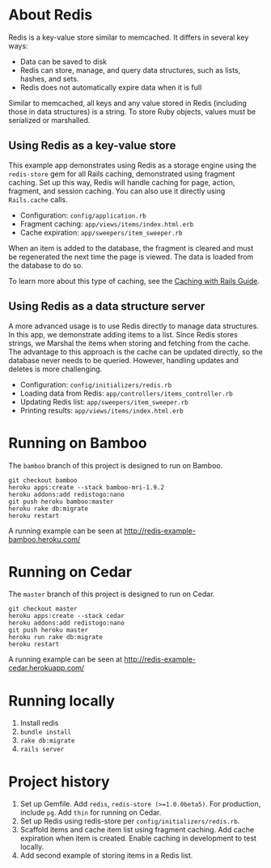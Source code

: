# About Redis

Redis is a key-value store similar to memcached. It differs in several
key ways:

* Data can be saved to disk
* Redis can store, manage, and query data structures, such as lists,
  hashes, and sets.
* Redis does not automatically expire data when it is full

Similar to memcached, all keys and any value stored in Redis (including
those in data structures) is a string. To store Ruby objects, values
must be serialized or marshalled.

## Using Redis as a key-value store

This example app demonstrates using Redis as a storage engine using the
`redis-store` gem for all Rails caching, demonstrated using fragment
caching. Set up this way, Redis will handle caching for page, action,
fragment, and session caching. You can also use it directly using
`Rails.cache` calls.

* Configuration: `config/application.rb`
* Fragment caching: `app/views/items/index.html.erb`
* Cache expiration: `app/sweepers/item_sweeper.rb`

When an item is added to the database, the fragment is cleared and must
be regenerated the next time the page is viewed. The data is loaded from
the database to do so.

To learn more about this type of caching, see the [Caching with Rails
Guide](http://guides.rubyonrails.org/caching_with_rails.html#fragment-caching).

## Using Redis as a data structure server

A more advanced usage is to use Redis directly to manage data
structures. In this app, we demonstrate adding items to a list. Since
Redis stores strings, we Marshal the items when storing and fetching
from the cache.  The advantage to this approach is the cache can be
updated directly, so the database never needs to be queried. However,
handling updates and deletes is more challenging.

* Configuration: `config/initializers/redis.rb`
* Loading data from Redis: `app/controllers/items_controller.rb`
* Updating Redis list: `app/sweepers/item_sweeper.rb`
* Printing results: `app/views/items/index.html.erb`

# Running on Bamboo

The `bamboo` branch of this project is designed to run on Bamboo.

    git checkout bamboo
    heroku apps:create --stack bamboo-mri-1.9.2
    heroku addons:add redistogo:nano
    git push heroku bamboo:master
    heroku rake db:migrate
    heroku restart

A running example can be seen at
http://redis-example-bamboo.heroku.com/

# Running on Cedar

The `master` branch of this project is designed to run on Cedar.

    git checkout master
    heroku apps:create --stack cedar
    heroku addons:add redistogo:nano
    git push heroku master
    heroku run rake db:migrate
    heroku restart

A running example can be seen at
http://redis-example-cedar.herokuapp.com/

# Running locally

1. Install redis
2. `bundle install`
3. `rake db:migrate`
4. `rails server`

# Project history

1. Set up Gemfile. Add `redis`, `redis-store (>=1.0.0beta5)`. For
   production, include `pg`. Add `thin` for running on Cedar.
2. Set up Redis using redis-store per `config/initializers/redis.rb`.
3. Scaffold items and cache item list using fragment caching. Add cache
   expiration when item is created. Enable caching in development to
   test locally.
4. Add second example of storing items in a Redis list.
